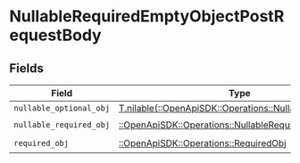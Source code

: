 # NullableRequiredEmptyObjectPostRequestBody


## Fields

| Field                                                                                                      | Type                                                                                                       | Required                                                                                                   | Description                                                                                                | Example                                                                                                    |
| ---------------------------------------------------------------------------------------------------------- | ---------------------------------------------------------------------------------------------------------- | ---------------------------------------------------------------------------------------------------------- | ---------------------------------------------------------------------------------------------------------- | ---------------------------------------------------------------------------------------------------------- |
| `nullable_optional_obj`                                                                                    | [T.nilable(::OpenApiSDK::Operations::NullableOptionalObj)](../../models/operations/nullableoptionalobj.md) | :heavy_minus_sign:                                                                                         | N/A                                                                                                        | {}                                                                                                         |
| `nullable_required_obj`                                                                                    | [::OpenApiSDK::Operations::NullableRequiredObj](../../models/operations/nullablerequiredobj.md)            | :heavy_check_mark:                                                                                         | N/A                                                                                                        | <nil>                                                                                                      |
| `required_obj`                                                                                             | [::OpenApiSDK::Operations::RequiredObj](../../models/operations/requiredobj.md)                            | :heavy_check_mark:                                                                                         | N/A                                                                                                        |                                                                                                            |